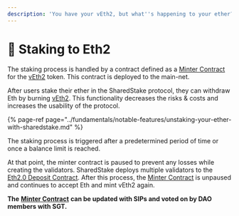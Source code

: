 ```yaml
---
description: 'You have your vEth2, but what''s happening to your ether?'
---
```


# 🔩 Staking to Eth2

The staking process is handled by a contract defined as a [Minter Contract](https://etherscan.io/address/0xbca3b7b87dcb15f0efa66136bc0e4684a3e5da4d) for the [vEth2](https://etherscan.io/token/0x898bad2774eb97cf6b94605677f43b41871410b1) token. This contract is deployed to the main-net.

After users stake their ether in the SharedStake protocol, they can withdraw Eth by burning [vEth2](https://etherscan.io/token/0x898bad2774eb97cf6b94605677f43b41871410b1). This functionality decreases the risks & costs and increases the usability of the protocol.

{% page-ref page="../fundamentals/notable-features/unstaking-your-ether-with-sharedstake.md" %}

The staking process is triggered after a predetermined period of time or once a balance limit is reached. 

At that point, the minter contract is paused to prevent any losses while creating the validators. SharedStake deploys multiple validators to the [Eth2.0 Deposit Contract](https://etherscan.io/address/0x00000000219ab540356cBB839Cbe05303d7705Fa). After this process, the [Minter Contract](https://etherscan.io/address/0xbca3b7b87dcb15f0efa66136bc0e4684a3e5da4d) is unpaused and continues to accept Eth and mint vEth2 again. 

**The** [**Minter Contract**](https://etherscan.io/address/0xbca3b7b87dcb15f0efa66136bc0e4684a3e5da4d) **can be updated with SIPs and voted on by DAO members with SGT.**

